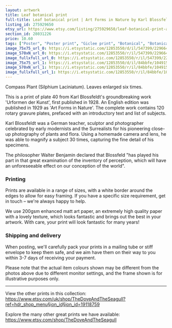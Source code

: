 ```yaml
---
layout: artwork
title: Leaf botanical print 
full-title: Leaf botanical print | Art Forms in Nature by Karl Blossfeldt - Plate 40 Compass Plant | Wall art, room decor, black & white, sepia, vintage
listing_id: 275929650
etsy_url: https://www.etsy.com/listing/275929650/leaf-botanical-print-art-forms-in-nature?utm_source=ds&utm_medium=api&utm_campaign=api
section_id: 28031226
price: 10.60
tags: ["Poster", "Poster print", "Giclee print", "Botanical", "Botanical art", "Wall art", "Botanical poster", "Photograph", "Vintage", "Leaf", "Black and white", "Sepia", "Minimal"]
image_75x75_url_0: https://i.etsystatic.com/12853550/d/il/547399/2296646728/il_75x75.2296646728_lrph.jpg?version=0
image_570xN_url_0: https://i.etsystatic.com/12853550/r/il/547399/2296646728/il_570xN.2296646728_lrph.jpg
image_fullxfull_url_0: https://i.etsystatic.com/12853550/r/il/547399/2296646728/il_fullxfull.2296646728_lrph.jpg
image_75x75_url_1: https://i.etsystatic.com/12853550/d/il/84bbfe/1049155722/il_75x75.1049155722_6ns1.jpg?version=0
image_570xN_url_1: https://i.etsystatic.com/12853550/r/il/84bbfe/1049155722/il_570xN.1049155722_6ns1.jpg
image_fullxfull_url_1: https://i.etsystatic.com/12853550/r/il/84bbfe/1049155722/il_fullxfull.1049155722_6ns1.jpg
---
```

Compass Plant (Silphium Laciniatum). Leaves enlarged six times.

This is a print of plate 40 from Karl Blossfeldt&#39;s groundbreaking work &#39;Urformen der Kunst&#39;, first published in 1928. An English edition was published in 1929 as &#39;Art Forms in Nature&#39;. The complete work contains 120 rotary gravure plates, prefaced with an introductory text and list of subjects.

Karl Blossfeldt was a German teacher, sculptor and photographer celebrated by early modernists and the Surrealists for his pioneering close-up photography of plants and flora. Using a homemade camera and lens, he was able to magnify a subject 30 times, capturing the fine detail of his specimens.

The philosopher Walter Benjamin declared that Blossfeld &quot;has played his part in that great examination of the inventory of perception, which will have an unforeseeable effect on our conception of the world&quot;. 

### Printing

Prints are available in a range of sizes, with a white border around the edges to allow for easy framing. If you have a specific size requirement, get in touch – we&#39;re always happy to help.

We use 200gsm enhanced matt art paper, an extremely high quality paper with a lovely texture, which looks fantastic and brings out the best in your artwork. With care, your print will look fantastic for many years!

### Shipping and delivery

When posting, we&#39;ll carefully pack your prints in a mailing tube or stiff envelope to keep them safe, and we aim have them on their way to you within 3-7 days of receiving your payment.

Please note that the actual item colours shown may be different from the photos above due to different monitor settings, and the frame shown is for illustrative purposes only.

---

View the other prints in this collection: https://www.etsy.com/uk/shop/TheDoveAndTheSeagull?ref=hdr_shop_menu§ion_id§ion_id=19118759

Explore the many other great prints we have available: https://www.etsy.com/shop/TheDoveAndTheSeagull

